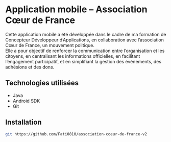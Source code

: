 # Application mobile – Association Cœur de France

Cette application mobile a été développée dans le cadre de ma formation de Concepteur Développeur d’Applications, en collaboration avec l’association Cœur de France, un mouvement politique.  
Elle a pour objectif de renforcer la communication entre l’organisation et les citoyens, en centralisant les informations officielles, en facilitant l’engagement participatif, et en simplifiant la gestion des événements, des adhésions et des dons.

## Technologies utilisées

- Java
- Android SDK
- Git

## Installation

```bash
git https://github.com/Fati0810/association-coeur-de-france-v2
